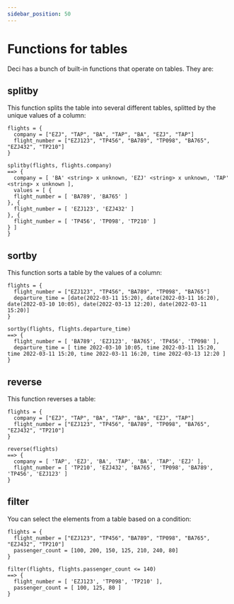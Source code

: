 ```yaml
---
sidebar_position: 50
---
```


# Functions for tables

Deci has a bunch of built-in functions that operate on tables. They are:

## splitby

This function splits the table into several different tables, splitted by the unique values of a column:

```deci live
flights = {
  company = ["EZJ", "TAP", "BA", "TAP", "BA", "EZJ", "TAP"]
  flight_number = ["EZJ123", "TP456", "BA789", "TP098", "BA765", "EZJ432", "TP210"]
}

splitby(flights, flights.company)
==> {
  company = [ 'BA' <string> x unknown, 'EZJ' <string> x unknown, 'TAP' <string> x unknown ],
  values = [ {
  flight_number = [ 'BA789', 'BA765' ]
}, {
  flight_number = [ 'EZJ123', 'EZJ432' ]
}, {
  flight_number = [ 'TP456', 'TP098', 'TP210' ]
} ]
}
```

## sortby

This function sorts a table by the values of a column:

```deci live
flights = {
  flight_number = ["EZJ123", "TP456", "BA789", "TP098", "BA765"]
  departure_time = [date(2022-03-11 15:20), date(2022-03-11 16:20), date(2022-03-10 10:05), date(2022-03-13 12:20), date(2022-03-11 15:20)]
}

sortby(flights, flights.departure_time)
==> {
  flight_number = [ 'BA789', 'EZJ123', 'BA765', 'TP456', 'TP098' ],
  departure_time = [ time 2022-03-10 10:05, time 2022-03-11 15:20, time 2022-03-11 15:20, time 2022-03-11 16:20, time 2022-03-13 12:20 ]
}
```

## reverse

This function reverses a table:

```deci live
flights = {
  company = ["EZJ", "TAP", "BA", "TAP", "BA", "EZJ", "TAP"]
  flight_number = ["EZJ123", "TP456", "BA789", "TP098", "BA765", "EZJ432", "TP210"]
}

reverse(flights)
==> {
  company = [ 'TAP', 'EZJ', 'BA', 'TAP', 'BA', 'TAP', 'EZJ' ],
  flight_number = [ 'TP210', 'EZJ432', 'BA765', 'TP098', 'BA789', 'TP456', 'EZJ123' ]
}
```

## filter

You can select the elements from a table based on a condition:

```deci live
flights = {
  flight_number = ["EZJ123", "TP456", "BA789", "TP098", "BA765", "EZJ432", "TP210"]
  passenger_count = [100, 200, 150, 125, 210, 240, 80]
}

filter(flights, flights.passenger_count <= 140)
==> {
  flight_number = [ 'EZJ123', 'TP098', 'TP210' ],
  passenger_count = [ 100, 125, 80 ]
}
```
